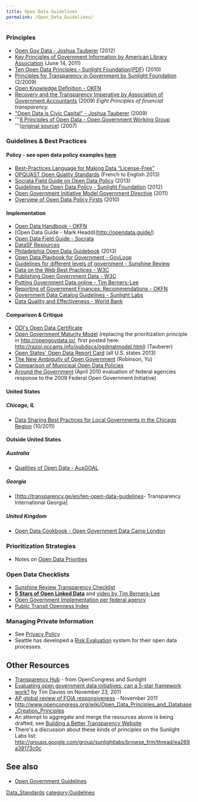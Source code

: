 ```yaml
---
title: Open Data Guidelines
permalink: /Open_Data_Guidelines/
---
```


### Principles

-   [Open Gov Data - Joshua Tauberer](http://opengovdata.io/) (2012)
-   [Key Principles of Government Information by American Library Association](http://www.ala.org/advocacy/govinfo/keyprinciples) (June 14, 2011)
-   [Ten Open Data Principles - Sunlight Foundation](http://sunlightfoundation.com/policy/documents/ten-open-data-principles/)([PDF](http://assets.sunlightfoundation.com.s3.amazonaws.com/policy/papers/Ten%20Principles%20for%20Opening%20Up%20Government%20Data.pdf)) (2010)
-   [Principles for Transparency in Government by Sunlight Foundation](http://issuu.com/johnwonderlich/docs/john-wonderlich_legislative2) (2/2009)
-   [Open Knowledge Definition - OKFN](http://www.opendefinition.org/okd/)
-   [Recovery and the Transparency Imperative by Association of Government Accountants](http://www.grantthornton.com/staticfiles/GTCom/Public%20sector/CFO%20survey/2009%20AGA%20Survey.pdf) (2009) *Eight Principles of financial transparency.*
-   ["Open Data is Civic Capital" - Joshua Tauberer](http://razor.occams.info/pubdocs/opendataciviccapital.html) (2009)
-   '''[8 Principles of Open Data - Open Government Working Group](http://www.opengovdata.org/home/8principles) '''([original source](http://resource.org/8_principles.html)) (2007)

### Guidelines & Best Practices

#### Policy - see open data policy examples [here](http://wiki.civiccommons.org/Open_Data_Policy)

-   [Best-Practices Language for Making Data “License-Free”](http://theunitedstates.io/licensing/)
-   [OPQUAST Open Quality Standards](https://checklists.opquast.com/en/opendata) (French to English 2013)
-   [Socrata Field Guide on Open Data Policy](http://www.socrata.com/open-data-field-guide-chapter/developing-your-open-data-policy/) (2013)
-   [Guidelines for Open Data Policy - Sunlight Foundation](http://sunlightfoundation.com/policy/opendata/) (2012)
-   [Open Government Initiative Model Government Directive](http://opengovernmentinitiative.org/directive/V1/) (2011)
-   [Overview of Open Data Policy Firsts](http://openplans.org/2010/05/the-state-of-open-government/) (2010)

#### Implementation

-   [Open Data Handbook - OKFN](http://opendatahandbook.org/)
-   [Open Data Guide - Mark Headd)(http://opendata.guide/)
-   [Open Data Field Guide - Socrata](http://www.socrata.com/open-data-field-guide/)
-   [DataSF Resources](http://datasf.org/resources/)
-   [Philadelphia Open Data Guidebook](https://docs.google.com/document/d/1Kd4AOoRG8q18PVZ0JMusgKWJmgjrWvv3iTdKUjLEdT4/edit) (2013)   
-   [Open Data Playbook for Government - GovLoop](https://www.govloop.com/resources/the-open-data-playbook-for-government/)
-   [Guidelines for different levels of government - Sunshine Review](http://sunshinereview.org/index.php/Sunshine_Review)
-   [Data on the Web Best Practices - W3C](http://www.w3.org/TR/dwbp/)
-   [Publishing Open Government Data - W3C](http://www.w3.org/TR/gov-data/)
-   [Putting Government Data online - Tim Berners-Lee](http://www.w3.org/DesignIssues/GovData)
-   [Reporting of Government Finances: Recommendations - OKFN](http://opengovernmentdata.org/finances/)
-   [Government Data Catalog Guidelines - Sunlight Labs](http://wiki.sunlightlabs.com/Government_Data_Catalog_Guidelines)
-   [Data Quality and Effectiveness - World Bank](http://data.worldbank.org/about/data-overview/data-quality-and-effectiveness)

#### Comparison & Critique

-   [ODI's Open Data Certificate](http://theodi.github.io/open-data-certificate/)
-   [Open Government Maturity Model](http://opengovdata.io/maturity/) (replacing the prioritization principle in <http://opengovdata.io/>, first posted here: <http://razor.occams.info/pubdocs/ogdmatmodel.html>) (Tauberer)
-   [Open States' Open Data Report Card](http://openstates.org/reportcard/) (all U.S. states 2013)
-   [The New Ambiguity of Open Government](http://papers.ssrn.com/sol3/papers.cfm?abstract_id=2012489) (Robinson, Yu)
-   [Comparison of Municipal Open Data Policies](http://www.sandiegodata.org/2013/04/report-municipal-open-data-policies/)
-   [Around the Government](http://www.whitehouse.gov/open/around) (April 2010 evaluation of federal agencies response to the 2009 Federal Open Government Initiative)

#### United States

##### Chicago, IL

-   [Data Sharing Best Practices for Local Governments in the Chicago Region](http://www.cmap.illinois.gov/c/document_library/get_file?uuid=938f50cc-21a9-4be5-a2ca-47a19b4ff13f&groupId=20583) (10/2011)

#### Outside United States

##### Australia

-   [Qualities of Open Data - AusGOAL](http://www.ausgoal.gov.au/ausgoal-qualities-of-open-data)

##### Georgia

-   [<http://transparency.ge/en/ten-open-data-guidelines>- Transparency International Georgia]

##### United Kingdom

-   [Open Data Cookbook - Open Government Data Camp London](http://www.opendatacookbook.net/wiki/start)

### Prioritization Strategies

-   Notes on [Open Data Priorities](/Open_Data_Priorities "wikilink")

### Open Data Checklists

-   [Sunshine Review Transparency Checklist](http://sunshinereview.org/index.php/Transparency_checklist)
-   **[5 Stars of Open Linked Data](http://5stardata.info/)** and [video by Tim Berners-Lee](http://www.blogweb.co.kr/?p=769)
-   [Open Government Implementation per federal agency](http://www.whitehouse.gov/open/around)
-   [Public Transit Openness Index](http://www.opentransitdata.org/wiki/index.php?title=Public_Transit_Openness_Index)

### Managing Private Information

-   See [Privacy Policy](/Privacy_Policy "wikilink")
-   Seattle has developed a [Risk Evaluation](/Risk_Evaluation "wikilink") system for their open data processes.

Other Resources
---------------

-   [Transparency Hub](http://www.opencongress.org/wiki/Project:Transparency_Hub) - from OpenCongress and Sunlight
-   [Evaluating open government data initiatives: can a 5-star framework work?](http://www.practicalparticipation.co.uk/odi/2011/11/evaluating-open-government-data-initiatives-can-a-5-star-framework-work/) by Tim Davies on November 23, 2011
-   [AP global review of FOIA responsiveness](http://hosted.ap.org/interactives/2011/foia-global/) - November 2011
-   <http://www.opencongress.org/wiki/Open_Data_Principles_and_Database_Creation_Principles>
-   An attempt to aggregate and merge the resources above is being drafted, see [Building a Better Transparency Website](http://etherplans.org/Transparency-20site-20basics)
-   There's a discussion about these kinds of principles on the Sunlight Labs list: <http://groups.google.com/group/sunlightlabs/browse_frm/thread/ea269a39173c0c>

See also
--------

-   [Open Government Guidelines](/Open_Government_Guidelines "wikilink")

[Data_Standards](/Category:Data_Standards "wikilink") [category:Guidelines](/category:Guidelines "wikilink")
